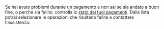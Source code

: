 Se hai avuto problemi durante un pagamento e non sai se sia andato a buon fine, o perché sia fallito, controlla lo [stato dei tuoi pagamenti](ioit://PAYMENTS_HISTORY_SCREEN). Dalla lista potrai selezionare le operazioni che risultano fallite e contattare l'assistenza.
